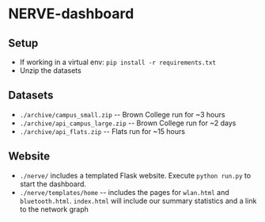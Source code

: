# NERVE-dashboard

## Setup
- If working in a virtual env: `pip install -r requirements.txt`
- Unzip the datasets

## Datasets
- `./archive/campus_small.zip` -- Brown College run for ~3 hours
- `./archive/api_campus_large.zip` -- Brown College run for ~2 days 
- `./archive/api_flats.zip` -- Flats run for ~15 hours

## Website
- `./nerve/` includes a templated Flask website. Execute `python run.py` to start the dashboard.
- `./nerve/templates/home` -- includes the pages for `wlan.html` and `bluetooth.html`. `index.html` will include our summary statistics and a link to the network graph